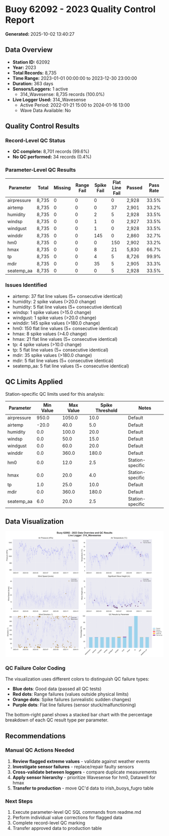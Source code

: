 # Buoy 62092 - 2023 Quality Control Report

**Generated:** 2025-10-02 13:40:27

## Data Overview

- **Station ID:** 62092
- **Year:** 2023
- **Total Records:** 8,735
- **Time Range:** 2023-01-01 00:00:00 to 2023-12-30 23:00:00
- **Duration:** 363 days
- **Sensors/Loggers:** 1 active
  - 314_Wavesense: 8,735 records (100.0%)
- **Live Logger Used:** 314_Wavesense
  - Active Period: 2022-01-21 15:00 to 2024-01-16 13:00
  - Wave Data Available: No

## Quality Control Results

### Record-Level QC Status

- **QC complete:** 8,701 records (99.6%)
- **No QC performed:** 34 records (0.4%)

### Parameter-Level QC Results

| Parameter | Total | Missing | Range Fail | Spike Fail | Flat Line Fail | Passed | Pass Rate |
|-----------|--------|---------|------------|------------|----------------|--------|-----------|
| airpressure | 8,735 | 0 | 0 | 0 | 0 | 2,928 | 33.5% |
| airtemp | 8,735 | 0 | 0 | 0 | 37 | 2,901 | 33.2% |
| humidity | 8,735 | 0 | 0 | 2 | 5 | 2,928 | 33.5% |
| windsp | 8,735 | 0 | 0 | 1 | 0 | 2,927 | 33.5% |
| windgust | 8,735 | 0 | 0 | 1 | 0 | 2,928 | 33.5% |
| winddir | 8,735 | 0 | 0 | 145 | 0 | 2,860 | 32.7% |
| hm0 | 8,735 | 0 | 0 | 0 | 150 | 2,902 | 33.2% |
| hmax | 8,735 | 0 | 0 | 8 | 21 | 5,830 | 66.7% |
| tp | 8,735 | 0 | 0 | 4 | 5 | 8,726 | 99.9% |
| mdir | 8,735 | 0 | 0 | 35 | 5 | 2,905 | 33.3% |
| seatemp_aa | 8,735 | 0 | 0 | 0 | 5 | 2,928 | 33.5% |

### Issues Identified

- airtemp: 37 flat line values (5+ consecutive identical)
- humidity: 2 spike values (>20.0 change)
- humidity: 5 flat line values (5+ consecutive identical)
- windsp: 1 spike values (>15.0 change)
- windgust: 1 spike values (>20.0 change)
- winddir: 145 spike values (>180.0 change)
- hm0: 150 flat line values (5+ consecutive identical)
- hmax: 8 spike values (>4.0 change)
- hmax: 21 flat line values (5+ consecutive identical)
- tp: 4 spike values (>10.0 change)
- tp: 5 flat line values (5+ consecutive identical)
- mdir: 35 spike values (>180.0 change)
- mdir: 5 flat line values (5+ consecutive identical)
- seatemp_aa: 5 flat line values (5+ consecutive identical)

## QC Limits Applied

Station-specific QC limits used for this analysis:

| Parameter | Min Value | Max Value | Spike Threshold | Notes |
|-----------|-----------|-----------|-----------------|-------|
| airpressure | 950.0 | 1050.0 | 10.0 | Default |
| airtemp | -20.0 | 40.0 | 5.0 | Default |
| humidity | 0.0 | 100.0 | 20.0 | Default |
| windsp | 0.0 | 50.0 | 15.0 | Default |
| windgust | 0.0 | 60.0 | 20.0 | Default |
| winddir | 0.0 | 360.0 | 180.0 | Default |
| hm0 | 0.0 | 12.0 | 2.5 | Station-specific |
| hmax | 0.0 | 20.0 | 4.0 | Station-specific |
| tp | 1.0 | 25.0 | 10.0 | Default |
| mdir | 0.0 | 360.0 | 180.0 | Default |
| seatemp_aa | 6.0 | 20.0 | 2.5 | Station-specific |

## Data Visualization

![QC Overview](buoy_62092_2023_qc_overview.png)

### QC Failure Color Coding

The visualization uses different colors to distinguish QC failure types:

- **Blue dots**: Good data (passed all QC tests)
- **Red dots**: Range failures (values outside physical limits)
- **Orange dots**: Spike failures (unrealistic sudden changes)
- **Purple dots**: Flat line failures (sensor stuck/malfunctioning)

The bottom-right panel shows a stacked bar chart with the percentage breakdown of each QC result type per parameter.

## Recommendations

### Manual QC Actions Needed

1. **Review flagged extreme values** - validate against weather events
2. **Investigate sensor failures** - replace/repair faulty sensors
3. **Cross-validate between loggers** - compare duplicate measurements
4. **Apply sensor hierarchy** - prioritize Wavesense for hm0, Datawell for hmax
5. **Transfer to production** - move QC'd data to irish_buoys_fugro table

### Next Steps

1. Execute parameter-level QC SQL commands from readme.md
2. Perform individual value corrections for flagged data
3. Complete record-level QC marking
4. Transfer approved data to production table
